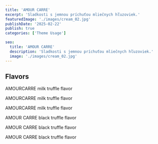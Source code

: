 ```yaml
---
title: 'AMOUR CARRE'
excerpt: 'Sladkosti s jemnou príchuťou mliečnych hľuzoviek.'
featuredImage: './images/cream_02.jpg'
publishDate: '2025-02-22'
publish: true
categories: ['Theme Usage']

seo:
  title: 'AMOUR CARRE'
  description: 'Sladkosti s jemnou príchuťou mliečnych hľuzoviek.'
  image: './images/cream_02.jpg'
---
```


## Flavors

AMOURCARRE milk truffle flavor

AMOURCARRE milk truffle flavor

AMOURCARRE milk truffle flavor

AMOUR CARRE black truffle flavor

AMOUR CARRE black truffle flavor

AMOUR CARRE black truffle flavor
